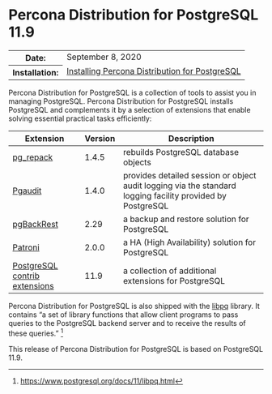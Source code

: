 # Percona Distribution for PostgreSQL 11.9

<table class="docutils field-list" frame="void" rules="none">
  <colgroup>
    <col class="field-name">
    <col class="field-body">
  </colgroup>
  <tbody valign="top">
    <tr class="field-odd field">
      <th class="field-name">Date:</th>
      <td class="field-body">September 8, 2020</td>
    </tr>
    <tr class="field-even field">
      <th class="field-name">Installation:</th>
      <td class="field-body">
        <a class="reference external" href="https://www.percona.com/doc/postgresql/11/installing.html#">Installing Percona Distribution for PostgreSQL</a></td>
    </tr>
  </tbody>
</table> 




Percona Distribution for PostgreSQL is a collection of tools to assist you in managing PostgreSQL. Percona Distribution for PostgreSQL
installs PostgreSQL and complements it by a selection of extensions that
enable solving essential practical tasks efficiently:


| Extension           | Version        | Description                  |
| ------------------- | -------------- | ---------------------------- |
| [pg_repack](https://github.com/reorg/pg_repack) | 1.4.5   | rebuilds PostgreSQL database objects           |
| [Pgaudit](https://www.pgaudit.org/)             | 1.4.0   | provides detailed session or object audit logging via the standard logging facility provided by PostgreSQL                |
| [pgBackRest](https://pgbackrest.org/)           | 2.29    | a backup and restore solution for PostgreSQL       |
| [Patroni](https://patroni.readthedocs.io/en/latest/) | 2.0.0 | a HA (High Availability) solution for PostgreSQL |
| [PostgreSQL contrib extensions](https://www.postgresql.org/docs/11/contrib.html)                             | 11.9   | a collection of additional extensions for PostgreSQL |


Percona Distribution for PostgreSQL is also shipped with the [libpq](https://www.postgresql.org/docs/11/libpq.html) library. It contains “a set of
library functions that allow client programs to pass queries to the PostgreSQL
backend server and to receive the results of these queries.” [^1]

This release of Percona Distribution for PostgreSQL is based on PostgreSQL 11.9.

[^1]: https://www.postgresql.org/docs/11/libpq.html
